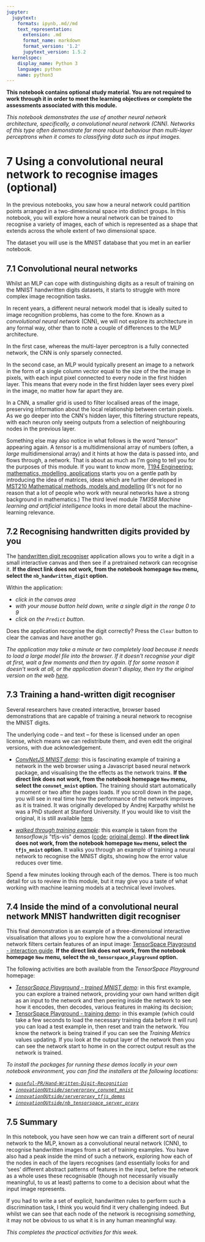 ```yaml
---
jupyter:
  jupytext:
    formats: ipynb,.md//md
    text_representation:
      extension: .md
      format_name: markdown
      format_version: '1.2'
      jupytext_version: 1.5.2
  kernelspec:
    display_name: Python 3
    language: python
    name: python3
---
```


<!-- #region tags=["alert-danger"] -->
__This notebook contains optional study material. You are not required to work through it in order to meet the learning objectives or complete the assessments associated with this module.__

*This notebook demonstrates the use of another neural network architecture, specifically, a convolutional neural network (CNN). Networks of this type often demonstrate far more robust behaviour than multi-layer perceptrons when it comes to classifying data such as input images.*
<!-- #endregion -->

# 7 Using a convolutional neural network to recognise images (optional)

In the previous notebooks, you saw how a neural network could partition points arranged in a two-dimensional space into distinct groups. In this notebook, you will explore how a neural network can be trained to recognise a variety of images, each of which is represented as a shape that extends across the whole extent of two dimensional space.

The dataset you will use is the MNIST database that you met in an earlier notebook.


## 7.1 Convolutional neural networks

Whilst an MLP can cope with distinguishing digits as a result of training on the MNIST handwritten digits datasets, it starts to struggle with more complex image recognition tasks.

In recent years, a different neural network model that is ideally suited to image recognition problems, has come to the fore. Known as a *convolutional neural network* (CNN), we will not explore its architecture in any formal way, other than to note a couple of differences to the MLP architecture.

In the first case, whereas the multi-layer perceptron is a fully connected network, the CNN is only sparsely connected.

In the second case, an MLP would typically present an image to a network in the form of a single column vector equal to the size of the the image in pixels, with each input pixel connected to every node in the first hidden layer. This means that every node in the first hidden layer sees every pixel in the image, no matter how far apart they are.

In a CNN, a smaller grid is used to filter localised areas of the image, preserving information about the local relationship between certain pixels. As we go deeper into the CNN's hidden layer, this filtering structure repeats, with each neuron only seeing outputs from a selection of neighbouring nodes in the previous layer.

Something else may also notice in what follows is the word "tensor" appearing again. A *tensor* is a multidimensional array of numbers (often, a *large* multidimensional array) and it hints at how the data is passed into, and flows through, a network. That is about as much as I'm going to tell you for the purposes of this module. If you want to know more, [T194 Engineering: mathematics, modelling, applications](http://www.open.ac.uk/courses/modules/t194) starts you on a gentle path by introducing the idea of matrices, ideas which are further developed in [MST210 Mathematical methods, models and modelling](http://www.open.ac.uk/courses/modules/mst210) (It's not for no reason that a lot of people who work with neural networks have a strong background in mathematics.) The third level module *TM358 Machine learning and artificial intelligence* looks in more detail about the machine-learning relevance.


## 7.2 Recognising handwritten digits provided by you

The [handwritten digit recogniser](/nb_handwritten_digit/) application allows you to write a digit in a small interactive canvas and then see if a pretrained network can recognise it. __If the direct link does not work, from the notebook homepage `New` menu, select the `nb_handwritten_digit` option.__

Within the application:

- *click in the canvas area*
- *with your mouse button held down, write a single digit in the range 0 to 9*
- *click on the `Predict` button*.

Does the application recognise the digit correctly? Press the `Clear` button to clear the canvas and have another go.

<!-- #region tags=["alert-warning"] -->
*The application may take a minute or two completely load because it needs to load a large model file into the browser. If it doesn't recognise your digit at first, wait a few moments and then try again. If for some reason it doesn't work at all, or the application doesn't display, then try the original version on the web [here](https://bensonruan.com/handwritten-digit-recognition-with-tensorflow-js/).* 
<!-- #endregion -->

## 7.3 Training a hand-written digit recogniser

Several researchers have created interactive, browser based demonstrations that are capable of training a neural network to recognise the MNIST digits.

The underlying code – and text – for these is licensed under an open license, which means we can redistribute them, and even edit the original versions, with due acknowledgement. 

- [*ConvNetJS MNIST demo*](/convnet_mnist): this is fascinating example of training a network in the web browser using a Javascript based neural network package, and visualising the the effects as the network trains. __If the direct link does not work, from the notebook homepage `New` menu, select the `convnet_mnist` option.__ The training should start automatically a moment or two after the pages loads. If you scroll down in the page, you will see in real time how the performance of the network improves as it is trained. It was originally developed by Andrej Karpathy whilst he was a PhD student at Stanford University. If you would like to visit the original, it is still available [here](https://cs.stanford.edu/people/karpathy/convnetjs/demo/mnist.html). 

- [*walked through training example*](/tfjs_mnist): this example is taken from the *tensorflow.js* "tfjs-vis" demos ([code](https://github.com/tensorflow/tfjs/tree/master/tfjs-vis); [original demo](https://storage.googleapis.com/tfjs-vis/mnist/dist/index.html)). __If the direct link does not work, from the notebook homepage `New` menu, select the `tfjs_mnist` option.__ It walks you through an example of training a neural network to recognise the MNIST digits, showing how the error value reduces over time.

Spend a few minutes looking through each of the demos. There is too much detail for us to review in this module, but it may give you a taste of what working with machine learning models at a technical level involves.


## 7.4 Inside the mind of a convolutional neural network MNIST handwritten digit recogniser

This final demonstration is an example of a three-dimensional interactive visualisation that allows you to explore how the a convolutional neural network filters certain features of an input image: [TensorSpace Playground - interaction guide](/nb_tensorspace_playground/). __If the direct link does not work, from the notebook homepage `New` menu, select the `nb_tensorspace_playground` option.__

The following activities are both available from the *TensorSpace Playground* homepage:

- [*TensorSpace Playground - trained MNIST demo*](/nb_tensorspace_playground/LeNet/): in this first example, you can explore a trained network, providing your own hand written digit as an input to the network and then peering inside the network to see how it encodes, then decodes, various features in making its decision;
- [TensorSpace Playground - training demo](/nb_tensorspace_playground/LeNetTraining/): in this example (which could take a few seconds to load the necessary training data before it will run) you can load a test example in, then reset and train the network. You know the network is being trained if you can see the *Training Metrics* values updating. If you look at the output layer of the network then you can see the network start to home in on the correct output result as the network is trained.

<!-- #region tags=["alert-warning"] -->
*To install the packages for running these demos locally in your own notebook environment, you can find the installers at the following locations:*

- [*`ouseful-PR/Hand-Written-Digit-Recognition`*](https://github.com/ouseful-PR/Hand-Written-Digit-Recognition)
- [*`innovationOUtside/serverproxy_convnet_mnist`*](https://github.com/innovationOUtside/serverproxy_convnet_mnist)
- [*`innovationOUtside/serverproxy_tfjs_demos`*](https://github.com/innovationOUtside/serverproxy_tfjs_demos)
- [*`innovationOUtside/nb_tensorspace_server_proxy`*](https://github.com/innovationOUtside/nb_tensorspace_server_proxy)
<!-- #endregion -->

## 7.5 Summary

In this notebook, you have seen how we can train a different sort of neural network to the MLP, known as a convolutional neural network (CNN), to recognise handwritten images from a set of training examples. You have also had a peak inside the mind of such a network, exploring how each of the nodes in each of the layers recognises (and essentially looks for and ‘sees’ different abstract patterns of features in the input, before the network as a whole uses these recognisable (though not necessarily visually meaningful, to us at least) patterns to come to a decision about what the input image represents.

If you had to write a set of explicit, handwritten rules to perform such a discrimination task, I think you would find it very challenging indeed. But whilst we can see that each node of the network is recognising *something*, it may not be obvious to us what it is in any human meaningful way.

*This completes the practical activities for this week.*
